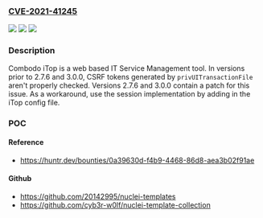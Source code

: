 ### [CVE-2021-41245](https://cve.mitre.org/cgi-bin/cvename.cgi?name=CVE-2021-41245)
![](https://img.shields.io/static/v1?label=Product&message=iTop&color=blue)
![](https://img.shields.io/static/v1?label=Version&message=n%2Fa&color=blue)
![](https://img.shields.io/static/v1?label=Vulnerability&message=CWE-352%3A%20Cross-Site%20Request%20Forgery%20(CSRF)&color=brighgreen)

### Description

Combodo iTop is a web based IT Service Management tool. In versions prior to 2.7.6 and 3.0.0, CSRF tokens generated by `privUITransactionFile` aren't properly checked. Versions 2.7.6 and 3.0.0 contain a patch for this issue. As a workaround, use the session implementation by adding in the iTop config file.

### POC

#### Reference
- https://huntr.dev/bounties/0a39630d-f4b9-4468-86d8-aea3b02f91ae

#### Github
- https://github.com/20142995/nuclei-templates
- https://github.com/cyb3r-w0lf/nuclei-template-collection

